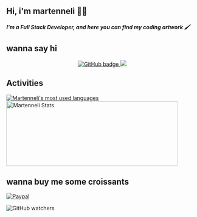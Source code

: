 ## Hi, i'm martenneli 👋🏼

##### I'm a Full Stack Developer, and here you can find my coding artwork 🖌️


## wanna say hi

<p align="center">
  <a href="https://github.com/martenneli?tab=followers">
    <img src="https://img.shields.io/github/followers/martenneli?label=Followers&logo=GitHub&style=for-the-badge" alt="GitHub badge" />
  </a>
  <a href="http://twitter.com/martenneli">
    <img src="https://img.shields.io/twitter/follow/martenneli?label=Twitter&logo=twitter&style=for-the-badge" />
  </a>
</p>

## Activities

<a href="https://github.com/assellalou/">
  <img align="center" src="https://github-readme-stats.vercel.app/api/top-langs/?username=martenneli&layout=compact&theme=omni&hide=html,css" alt="Martenneli's most used languages" />
</a>
<a href="https://github.com/martenneli/">
  <img align="center" height=170 width=450 src="https://github-readme-stats.vercel.app/api?username=martenneli&show_icons=true&theme=omni&count_private=true&include_all_commits=true" alt="Martenneli Stats" />
</a>

## wanna buy me some croissants

[![Paypal](https://img.shields.io/badge/Buy%20me%20some%20croissants-005EA6?style=for-the-badge&logo=appveyor=paypal&logoColor=fff&link=https://www.paypal.me/Belcheikh/)](https://paypal.me/Belcheikh)

<img alt="GitHub watchers" src="https://img.shields.io/github/watchers/martenneli/martenneli?label=Profile%20Views&style=for-the-badge">